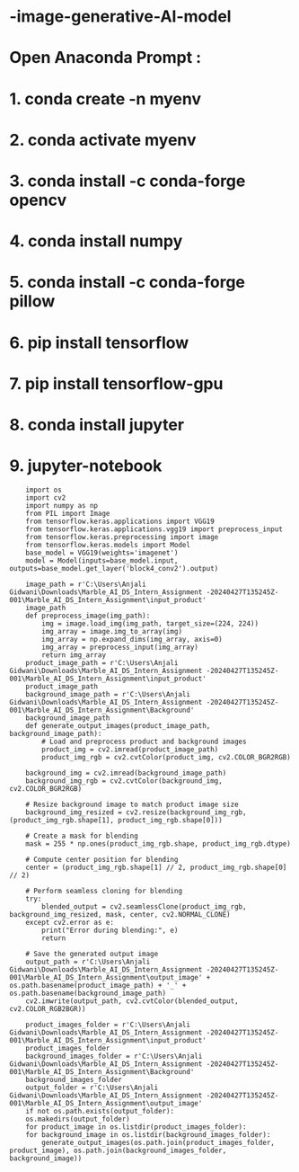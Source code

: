 # -image-generative-AI-model
# Open Anaconda Prompt : 
# 1. conda create -n myenv
# 2. conda activate myenv
# 3. conda install -c conda-forge opencv
# 4. conda install numpy
# 5. conda install -c conda-forge pillow
# 6. pip install tensorflow
# 7. pip install tensorflow-gpu
# 8. conda install jupyter
# 9. jupyter-notebook

        import os
        import cv2
        import numpy as np
        from PIL import Image
        from tensorflow.keras.applications import VGG19
        from tensorflow.keras.applications.vgg19 import preprocess_input
        from tensorflow.keras.preprocessing import image
        from tensorflow.keras.models import Model
        base_model = VGG19(weights='imagenet')
        model = Model(inputs=base_model.input, outputs=base_model.get_layer('block4_conv2').output)
        
        image_path = r'C:\Users\Anjali Gidwani\Downloads\Marble_AI_DS_Intern_Assignment -20240427T135245Z-001\Marble_AI_DS_Intern_Assignment\input_product'
        image_path
        def preprocess_image(img_path):
            img = image.load_img(img_path, target_size=(224, 224))
            img_array = image.img_to_array(img)
            img_array = np.expand_dims(img_array, axis=0)
            img_array = preprocess_input(img_array)
            return img_array
        product_image_path = r'C:\Users\Anjali Gidwani\Downloads\Marble_AI_DS_Intern_Assignment -20240427T135245Z-001\Marble_AI_DS_Intern_Assignment\input_product'
        product_image_path
        background_image_path = r'C:\Users\Anjali Gidwani\Downloads\Marble_AI_DS_Intern_Assignment -20240427T135245Z-001\Marble_AI_DS_Intern_Assignment\Background'
        background_image_path
        def generate_output_images(product_image_path, background_image_path):
            # Load and preprocess product and background images
            product_img = cv2.imread(product_image_path)
            product_img_rgb = cv2.cvtColor(product_img, cv2.COLOR_BGR2RGB)
        
        background_img = cv2.imread(background_image_path)
        background_img_rgb = cv2.cvtColor(background_img, cv2.COLOR_BGR2RGB)
        
        # Resize background image to match product image size
        background_img_resized = cv2.resize(background_img_rgb, (product_img_rgb.shape[1], product_img_rgb.shape[0]))
        
        # Create a mask for blending
        mask = 255 * np.ones(product_img_rgb.shape, product_img_rgb.dtype)
        
        # Compute center position for blending
        center = (product_img_rgb.shape[1] // 2, product_img_rgb.shape[0] // 2)
        
        # Perform seamless cloning for blending
        try:
            blended_output = cv2.seamlessClone(product_img_rgb, background_img_resized, mask, center, cv2.NORMAL_CLONE)
        except cv2.error as e:
            print("Error during blending:", e)
            return
    
        # Save the generated output image
        output_path = r'C:\Users\Anjali Gidwani\Downloads\Marble_AI_DS_Intern_Assignment -20240427T135245Z-001\Marble_AI_DS_Intern_Assignment\output_image' + os.path.basename(product_image_path) + '_' + os.path.basename(background_image_path)
        cv2.imwrite(output_path, cv2.cvtColor(blended_output, cv2.COLOR_RGB2BGR))
    
        product_images_folder = r'C:\Users\Anjali Gidwani\Downloads\Marble_AI_DS_Intern_Assignment -20240427T135245Z-001\Marble_AI_DS_Intern_Assignment\input_product'
        product_images_folder
        background_images_folder = r'C:\Users\Anjali Gidwani\Downloads\Marble_AI_DS_Intern_Assignment -20240427T135245Z-001\Marble_AI_DS_Intern_Assignment\Background'
        background_images_folder
        output_folder = r'C:\Users\Anjali Gidwani\Downloads\Marble_AI_DS_Intern_Assignment -20240427T135245Z-001\Marble_AI_DS_Intern_Assignment\output_image'
        if not os.path.exists(output_folder):
        os.makedirs(output_folder)
        for product_image in os.listdir(product_images_folder):
        for background_image in os.listdir(background_images_folder):
            generate_output_images(os.path.join(product_images_folder, product_image), os.path.join(background_images_folder, background_image))
